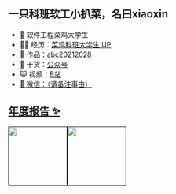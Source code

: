 ## 一只科班软工小扒菜，名曰xiaoxin

- 🐧 软件工程菜鸡大学生
- 👨‍💻 经历：<a href="https://space.bilibili.com/505159848?spm_id_from=333.1007.0.0" target="_blank">菜鸡科班大学生 UP</a>
- 🏡 作品：<a href="" target="_blank">abc20212028</a> 
- 🌱 干货：<a href="" target="_blank">公众号</a>
- 😺 视频：<a href="" target="_blank">B站 
- 💬 微信：（请备注事由）


## 年度报告 ✨
<div display="float">
  <img align="" height="120px"  src="https://github-readme-stats.vercel.app/api?username=abc20212028&hide_title=true&hide_border=true&show_icons=true&include_all_commits=true&line_height=21&bg_color=0,EC6C6C,FFD479,FFFC79,73FA79&theme=graywhite&locale=cn" /><img align=""  height="120px" src="https://github-readme-stats.vercel.app/api/top-langs/?username=abc20212028&hide_title=true&hide_border=true&layout=compact&bg_color=0,73FA79,73FDFF,D783FF&theme=graywhite&locale=cn" />
</div>
